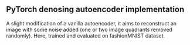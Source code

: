 ## PyTorch denosing autoencoder implementation
A slight modification of a vanilla autoencoder, it aims to reconstruct an image with some noise added (one or two image quadrants removed randomly). Here, trained and evaluated on fashionMNIST dataset. 

